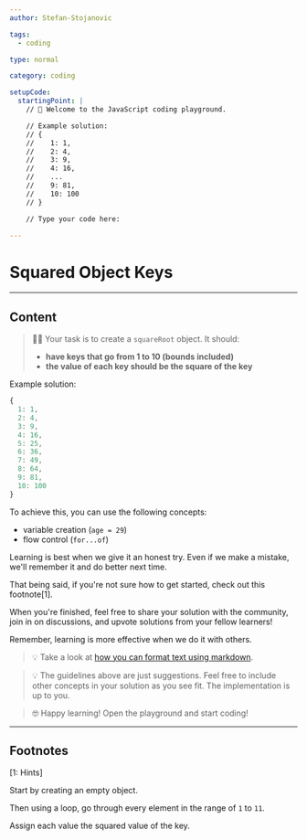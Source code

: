 ```yaml
---
author: Stefan-Stojanovic

tags:
  - coding

type: normal

category: coding

setupCode:
  startingPoint: |
    // 👋 Welcome to the JavaScript coding playground.

    // Example solution:
    // {
    //    1: 1, 
    //    2: 4, 
    //    3: 9, 
    //    4: 16, 
    //    ...
    //    9: 81,
    //    10: 100 
    // }

    // Type your code here:

---
```


# Squared Object Keys

---

## Content

> 👩‍💻 Your task is to create a `squareRoot` object. It should:
> - **have keys that go from 1 to 10 (bounds included)**
> - **the value of each key should be the square of the key**

Example solution:
```javascript
{
  1: 1, 
  2: 4, 
  3: 9, 
  4: 16, 
  5: 25, 
  6: 36, 
  7: 49, 
  8: 64, 
  9: 81, 
  10: 100
}
```

To achieve this, you can use the following concepts:
- variable creation (`age = 29`)
- flow control (`for...of`)

Learning is best when we give it an honest try. Even if we make a mistake, we'll remember it and do better next time.

That being said, if you're not sure how to get started, check out this footnote[1]. 

When you're finished, feel free to share your solution with the community, join in on discussions, and upvote solutions from your fellow learners!

Remember, learning is more effective when we do it with others.

> 💡 Take a look at [how you can format text using markdown](https://www.enki.com/glossary/general/markdown-formatting).

> 💡 The guidelines above are just suggestions. Feel free to include other concepts in your solution as you see fit. The implementation is up to you.

> 🤓 Happy learning! Open the playground and start coding!


---

## Footnotes

[1: Hints]

Start by creating an empty object.

Then using a loop, go through every element in the range of `1` to `11`.

Assign each value the squared value of the key.
